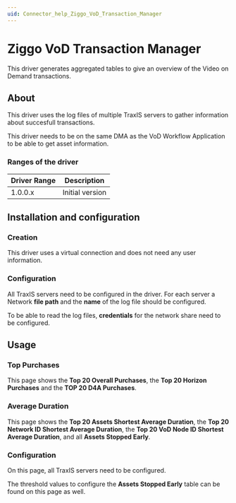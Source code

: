 ```yaml
---
uid: Connector_help_Ziggo_VoD_Transaction_Manager
---
```


# Ziggo VoD Transaction Manager

This driver generates aggregated tables to give an overview of the Video on Demand transactions.

## About

This driver uses the log files of multiple TraxIS servers to gather information about succesfull transactions.

This driver needs to be on the same DMA as the VoD Workflow Application to be able to get asset information.

### Ranges of the driver

| **Driver Range** | **Description** |
|------------------|-----------------|
| 1.0.0.x          | Initial version |

## Installation and configuration

### Creation

This driver uses a virtual connection and does not need any user information.

### Configuration

All TraxIS servers need to be configured in the driver. For each server a Network **file path** and the **name** of the log file should be configured.

To be able to read the log files, **credentials** for the network share need to be configured.

## Usage

### Top Purchases

This page shows the **Top 20 Overall Purchases**, the **Top 20 Horizon** **Purchases** and the **TOP 20 D4A Purchases**.

### Average Duration

This page shows the **Top 20 Assets Shortest Average Duration**, the **Top 20 Network ID Shortest Average Duration**, the **Top 20 VoD Node ID Shortest Average Duration**, and all **Assets Stopped Early**.

### Configuration

On this page, all TraxIS servers need to be configured.

The threshold values to configure the **Assets Stopped Early** table can be found on this page as well.
